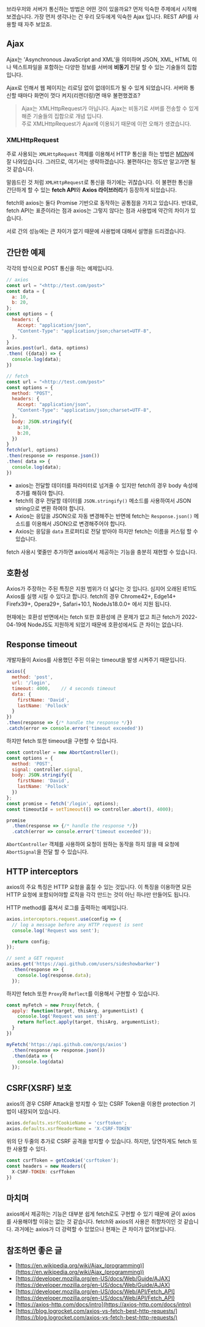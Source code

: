 브라우저와 서버가 통신하는 방법은 어떤 것이 있을까요? 먼저 익숙한 주제에서 시작해보겠습니다. 가장 먼저 생각나는 건 우리 모두에게 익숙한 Ajax 입니다. REST API를 사용할 때 자주 보았죠.

## **Ajax**

Ajax는 ’Asynchronous JavaScript and XML’을 의미하며 JSON, XML, HTML 이나 텍스트파일을 포함하는 다양한 정보를 서버에 **비동기** 전달 할 수 있는 기술들의 집합 입니다. 

Ajax로 인해서 웹 페이지는 리로딩 없이 없데이트가 될 수 있게 되었습니다. 서버와 통신할 때마다 화면이 껏다 켜지(리렌더링)면 매우 불편했겠죠?

> Ajax는 XMLHttpRequest가 아닙니다. Ajax는 비동기로 서버를 전송할 수 있게 해준 기술들의 집합으로 개념 입니다.  
> 주로 XMLHttpRequest가 Ajax에 이용되기 때문에 이런 오해가 생겼습니다.

### XMLHttpRequest

주로 사용되는 `XMLHttpRequest` 객체를 이용해서 HTTP 통신을 하는 방법은 [MDN](https://developer.mozilla.org/en-US/docs/Web/Guide/AJAX/Getting_Started)에 잘 나와있습니다. 그러므로, 여기서는 생략하겠습니다. 불편하다는 정도만 알고가면 될 것 같습니다.

말씀드린 것 처럼 `XMLHttpRequest`로 통신을 하기에는 귀찮습니다. 이 불편한 통신을 간단하게 할 수 있는 **fetch API**와 **Axios 라이브러리**가 등장하게 되었습니다.

fetch와 axios는 둘다 Promise 기반으로 동작하는 공통점을 가지고 있습니다. 반대로, fetch API는 표준이라는 점과 axios는 그렇지 않다는 점과 사용법에 약간의 차이가 있습니다.

서로 간의 성능에는 큰 차이가 없기 때문에 사용법에 대해서 설명을 드리겠습니다.

## 간단한 예제

각각의 방식으로 POST 통신을 하는 예제입니다.

``` js
// axios
const url = "<http://test.com/post>"
const data = {
  a: 10,
  b: 20,
};
const options = {
  headers: {
    Accept: "application/json",
    "Content-Type": "application/json;charset=UTF-8",
  },
}
axios.post(url, data, options)
.then( ({data}) => {
  console.log(data);
})
```

```js
// fetch
const url = "<http://test.com/post>"
const options = {
  method: "POST",
  headers: {
    Accept: "application/json",
    "Content-Type": "application/json;charset=UTF-8",
  },
  body: JSON.stringify({
    a:10,
    b:20,
  })
}
fetch(url, options)
.then(response => response.json())
.then( data => {
  console.log(data);
})
```

- axios는 전달할 데이터를 파라미터로 넘겨줄 수 있지만 fetch의 경우 body 속성에 추가를 해줘야 합니다.
- fetch의 경우 전달할 데이터를 `JSON.stringify()` 메소드를 사용하여서 JSON string으로 변환 하여야 합니다.
- Axios는 응답을 JSON으로 자동 변경해주는 반면에 fetch는 `Response.json()` 메소드를 이용해서 JSON으로 변경해주어야 합니다.
- Axios는 응답을 `data` 프로퍼티로 전달 받아야 하지만 fetch는 이름을 커스텀 할 수 있습니다.

fetch 사용시 몇줄만 추가하면 axios에서 제공하는 기능을 충분히 재현할 수 있습니다.

## 호환성

Axios가 주장하는 주된 특징은 지원 범위가 더 넓다는 것 입니다. 심지어 오래된 IE11도 Axios를 실행 시킬 수 있다고 합니다. fetch의 경우 Chrome42+, Edge14+ Firefx39+, Opera29+, Safari+10.1, NodeJs18.0.0+ 에서 지원 됩니다.

현재에는 호환성 반면에서는 fetch 또한 호환성에 큰 문제가 없고 최근 fetch가 2022-04-19에 NodeJS도 지원하게 되었기 때문에 호환성에서도 큰 차이는 없습니다.

## Response timeout

개발자들이 Axios를 사용했던 주된 이유는 timeout을 발생 시켜주기 때문입니다.

```js
axios({
  method: 'post',
  url: '/login',
  timeout: 4000,    // 4 seconds timeout
  data: {
    firstName: 'David',
    lastName: 'Pollock'
  }
})
.then(response => {/* handle the response */})
.catch(error => console.error('timeout exceeded'))
```

하지만 fetch 또한 timeout을 구현할 수 있습니다.

```js
const controller = new AbortController();
const options = {
  method: 'POST',
  signal: controller.signal,
  body: JSON.stringify({
    firstName: 'David',
    lastName: 'Pollock'
  })
};  
const promise = fetch('/login', options);
const timeoutId = setTimeout(() => controller.abort(), 4000);

promise
  .then(response => {/* handle the response */})
  .catch(error => console.error('timeout exceeded'));
```

`AbortController` 객체를 사용하여 요청이 원하는 동작을 하지 않을 때 요청에 `AbortSignal`을 전달 할 수 있습니다.

## HTTP interceptors

axios의 주요 특징은 HTTP 요청을 훔칠 수 있는 것입니다. 이 특징을 이용하면 모든 HTTP 요청에 포함되어야할 로직을 각각 만드는 것이 아닌 하나만 만들어도 됩니다.

HTTP method를 훔쳐서 로그를 출력하는 예제입니다.

```js
axios.interceptors.request.use(config => {
  // log a message before any HTTP request is sent
  console.log('Request was sent');

  return config;
});

// sent a GET request
axios.get('https://api.github.com/users/sideshowbarker')
  .then(response => {
    console.log(response.data);
  });
```

하지만 fetch 또한 `Proxy`와 `Reflect`를 이용해서 구현할 수 있습니다.

```js
const myFetch = new Proxy(fetch, {
  apply: function(target, thisArg, argumentList) {
    console.log('Request was sent')
    return Reflect.apply(target, thisArg, argumentList);
  }
})

myFetch('https://api.github.com/orgs/axios')
  .then(response => response.json())
  .then(data => {
    console.log(data) 
  });
```

## CSRF(XSRF) 보호

axios의 경우 CSRF Attack을 방지할 수 있는 CSRF Token을 이용한 protection 기법이 내장되어 있습니다.

```js
axios.defaults.xsrfCookieName = 'csrftoken';
axios.defaults.xsrfHeaderName = 'X-CSRF-TOKEN'
```

위의 단 두줄의 추가로 CSRF 공격을 방지할 수 있습니다. 하지만, 당연하게도 fetch 또한 사용할 수 있다.

```js
const csrfToken = getCookie('csrftoken');
const headers = new Headers({
  X-CSRF-TOKEN: csrfToken
})
```

## 마치며

axios에서 제공하는 기능은 대부분 쉽게 fetch로도 구현할 수 있기 때문에 굳이 axios를 사용해야할 이유는 없는 것 같습니다. fetch와 axios의 사용은 취향차이인 것 같습니다. 과거에는 axios가 더 강력할 수 있었으나 현재는 큰 차이가 없어보입니다.

## 참조하면 좋은 글

- [https://en.wikipedia.org/wiki/Ajax_(programming)](https://en.wikipedia.org/wiki/Ajax_(programming))
- [https://developer.mozilla.org/en-US/docs/Web/Guide/AJAX](https://developer.mozilla.org/en-US/docs/Web/Guide/AJAX)
- [https://developer.mozilla.org/en-US/docs/Web/API/Fetch_API](https://developer.mozilla.org/en-US/docs/Web/API/Fetch_API)
- [https://axios-http.com/docs/intro](https://axios-http.com/docs/intro)
- [https://blog.logrocket.com/axios-vs-fetch-best-http-requests/](https://blog.logrocket.com/axios-vs-fetch-best-http-requests/)